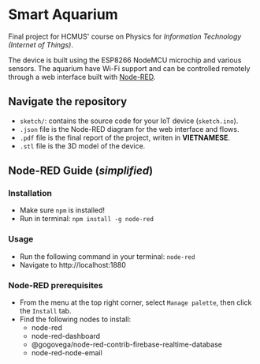 # Smart Aquarium
Final project for HCMUS' course on Physics for *Information Technology (Internet of Things)*.

The device is built using the ESP8266 NodeMCU microchip and various sensors. 
The aquarium have Wi-Fi support and can be controlled remotely through a web interface built with [Node-RED](https://nodered.org/).

## Navigate the repository
- `sketch/`: contains the source code for your IoT device (`sketch.ino`).
- `.json` file is the Node-RED diagram for the web interface and flows.
- `.pdf` file is the final report of the project, writen in **VIETNAMESE**.
- `.stl` file is the 3D model of the device.

## Node-RED Guide (*simplified*)
### Installation
- Make sure `npm` is installed!
- Run in terminal: `npm install -g node-red`
### Usage
- Run the following command in your terminal: `node-red`
- Navigate to http://localhost:1880

### Node-RED prerequisites
- From the menu at the top right corner, select `Manage palette`, then click the `Install` tab.
- Find the following nodes to install:
   - node-red
   - node-red-dashboard
   - @gogovega/node-red-contrib-firebase-realtime-database
   - node-red-node-email
